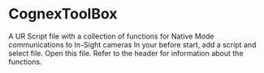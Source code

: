 # CognexToolBox
A  UR Script file with a collection of functions for Native Mode communications to In-Sight cameras
In your before start, add a script and select file.
Open this file. 
Refer to the header for information about the functions.
